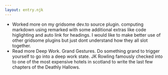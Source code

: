 ```yaml
---
layout: entry.njk
---
```


- Worked more on my gridsome dev.to source plugin. computing markdown using remarked with some additional extras like code higlighting and auto link for headings. I would like to make better use of other gridsome plugins but just dont understand how they all slot together.
- Read more Deep Work. Grand Gestures. Do something grand to trigger yourself to go into a deep work state. JK Rowling famously checked into to one of the most expensive hotels in scotland to write the last few chapters of the Deathly Hallows. 
